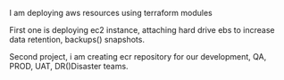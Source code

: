 I am deploying aws resources using terraform modules

First one is deploying ec2 instance, attaching hard drive ebs to increase data retention, backups() snapshots.

Second project, i am creating ecr repository for our development, QA, PROD, UAT, DR()Disaster teams.
